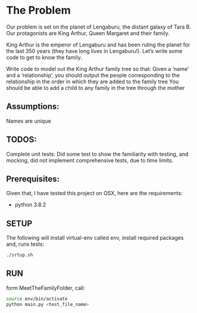 # The Problem
 Our problem is set on the planet of Lengaburu, the distant galaxy of Tara B. Our protagonists are King Arthur, Queen Margaret and their family.

 King Arthur is the emperor of Lengaburu and has been ruling the planet for the last 350 years (they have long lives in Lengaburu!). Let’s write some code to get to know the family.

Write code to model out the King Arthur family tree so that:
 Given a ‘name’ and a ‘relationship’, you should output the people corresponding to the relationship
in the order in which they are added to the family tree
 You should be able to add a child to any family in the tree through the mother

## Assumptions:
Names are unique
## TODOS:
Complete unit tests: Did some test to show the familiarity with testing, and mocking, did not implement comprehensive tests, due to time limits.

## Prerequisites:
Given that, I have tested this project on OSX, here are the requirements:
 - python 3.8.2

## SETUP
The following will install virtual-env called env, install required packages and, runs tests:
```bash
./srtup.sh
 ```

 ## RUN
 form MeetTheFamilyFolder, call:
 ```bash
 source env/bin/activate
 python main.py <test_file_name>
 ```
